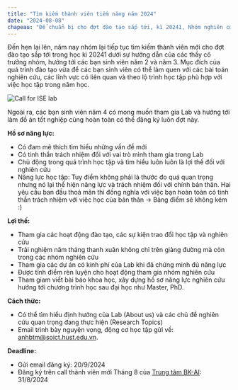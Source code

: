 ```yaml
---
title: "Tìm kiếm thành viên tiềm năng năm 2024"
date: "2024-08-08"
chapeau: "Để chuẩn bị cho đợt đào tạo sắp tới, kì 20241, Nhóm nghiên cứu Lab ISE và DOR tìm kiếm các ứng viên tiềm năng. Các bạn sinh viên quan tâm có thể tìm hiểu các hướng nghiên cứu nổi bật của nhóm."
---
```


Đến hẹn lại lên, năm nay nhóm lại tiếp tục tìm kiếm thành viên mới cho đợt đào tạo sắp tới trong học kì 20241 dưới sự hướng dẫn của các thầy cô trưởng nhóm, hướng tới các bạn sinh viên năm 2 và năm 3. Mục đích của quá trình đào tạo vừa để  các bạn sinh viên có thể làm quen với các bài toán nghiên cứu, các lĩnh vực có liên quan và theo lộ trình học tập phù hợp với việc học tập trong  năm học.

![Call for ISE lab](/assets/news/img/news1.jpg)

Ngoài ra, các bạn sinh viên năm 4 có mong muốn tham gia Lab và hướng tới làm đồ án tốt nghiệp cũng hoàn toàn có thể đăng ký luôn đợt này.

**Hồ sơ năng lực:**
- Có đam mê thích tìm hiểu những vấn đề mới
- Có tinh thần trách nhiệm đối với vai trò mình tham gia trong Lab
- Chủ động trong quá trình học tập và tìm hiểu luôn luôn là lợi thế đối với nghiên cứu
- Năng lực học tập: Tuy điểm không phải là thước đo quá quan trọng nhưng nó lại thể hiện năng lực và trách nhiệm đối với chính bản thân. Hai yêu cầu ban đầu thoả mãn thì đồng nghĩa với việc bạn hoàn toàn có tinh thần trách nhiệm với việc học của bản thân -> Bảng điểm sẽ không kém :)

**Lợi thế:**
- Tham gia các hoạt động đào tạo, các sự kiện trao đổi học tập và nghiên cứu
- Trải nghiệm năm tháng thanh xuân không chỉ trên giảng đường mà còn trong các nhóm nghiên cứu 
- Tham gia các dự án có kinh phí của Lab khi đã chứng minh đủ năng lực
- Được tính điểm rèn luyện cho hoạt động tham gia nhóm nghiên cứu
- Tham giam viết bài báo khoa học, xây dựng hồ sơ năng lực nghiên cứu hướng tới chương trình học sau đại học như Master, PhD.

**Cách thức:**
- Có thể tìm hiểu định hướng của Lab (About us) và các chủ đề nghiên cứu quan trọng đang thực hiện (Research Topics)
- Email trình bày nguyện vọng, động cơ học tập gửi về: [anhbtm@soict.hust.edu.vn](mailto:anhbtm@soict.hust.edu.vn).

**Deadline:**
- Gửi email đăng ký: 20/9/2024
- Đăng ký trên call thành viên mới Tháng 8 của [Trung tâm BK-AI](https://bkai.ai/invitation-to-join-bkai-research-labs-2024/): 31/8/2024
